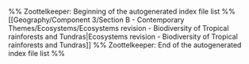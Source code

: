 %% Zoottelkeeper: Beginning of the autogenerated index file list  %%
 [[Geography/Component 3/Section B - Contemporary Themes/Ecosystems/Ecosystems revision - Biodiversity of Tropical rainforests and Tundras|Ecosystems revision - Biodiversity of Tropical rainforests and Tundras]]
%% Zoottelkeeper: End of the autogenerated index file list  %%
